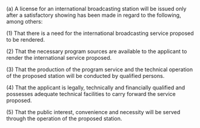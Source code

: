 (a) A license for an international broadcasting station will be issued only after a satisfactory showing has been made in regard to the following, among others:

(1) That there is a need for the international broadcasting service proposed to be rendered.

(2) That the necessary program sources are available to the applicant to render the international service proposed.

(3) That the production of the program service and the technical operation of the proposed station will be conducted by qualified persons.

(4) That the applicant is legally, technically and financially qualified and possesses adequate technical facilities to carry forward the service proposed.
                      

(5) That the public interest, convenience and necessity will be served through the operation of the proposed station.

